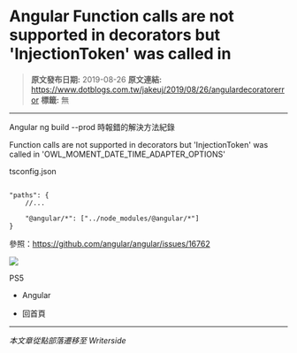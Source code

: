 # Angular Function calls are not supported in decorators but &#x27;InjectionToken&#x27; was called in

> **原文發布日期:** 2019-08-26
> **原文連結:** https://www.dotblogs.com.tw/jakeuj/2019/08/26/angulardecoratorerror
> **標籤:** 無

---

Angular ng build --prod 時報錯的解決方法紀錄

Function calls are not supported in decorators but 'InjectionToken' was called in 'OWL\_MOMENT\_DATE\_TIME\_ADAPTER\_OPTIONS'

tsconfig.json

```

"paths": {
    //...

    "@angular/*": ["../node_modules/@angular/*"]
}
```

參照：<https://github.com/angular/angular/issues/16762>

![](https://card.psnprofiles.com/1/jakeuj.png)

PS5

* Angular

* 回首頁

---

*本文章從點部落遷移至 Writerside*
